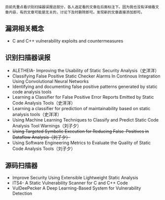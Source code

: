 `目前先重点看识别扫描器误报这部分，各人选定看的文章在后面标注下。因为我也没有详细看文章内容，有的文章可能是无关的，讨论下及时删除即可。发现新的文章直接添加即可。`

## 漏洞相关概念
- C and C++ vulnerability exploits and countermeasures
## 识别扫描器误报
- ALETHEIA- Improving the Usability of Static Security Analysis（史洋洋）
- Classifying False Positive Static Checker Alarms In Continous Integration Using Convolutional Neural Networks
- Identifying and documenting false positive patterns generated by static code analysis tools
- Learning a Classifier for False Positive Error Reports Emitted by Static Code Analysis Tools（史洋洋）
- Learning a classifier for prediction of maintainability based on static analysis tools（史洋洋）
- Using Machine Learning Techniques to Classify and Predict Static Code Analysis Tool Warnings（刘子夕）
- <s> Using Targeted Symbolic Execution for Reducing False-Positives in Dataflow Analysis（刘子夕）</s>
- Using Software Engineering Metrics to Evaluate the Quality of Static Code Analysis Tools（刘子夕）
## 源码扫描器
- Improve Security Using Extensible Lightweight Static Analysis
- ITS4- A Static Vulnerability Scanner for C and C++ Code
- VulDeePecker A Deep Learning-Based System for Vulnerability Detection
